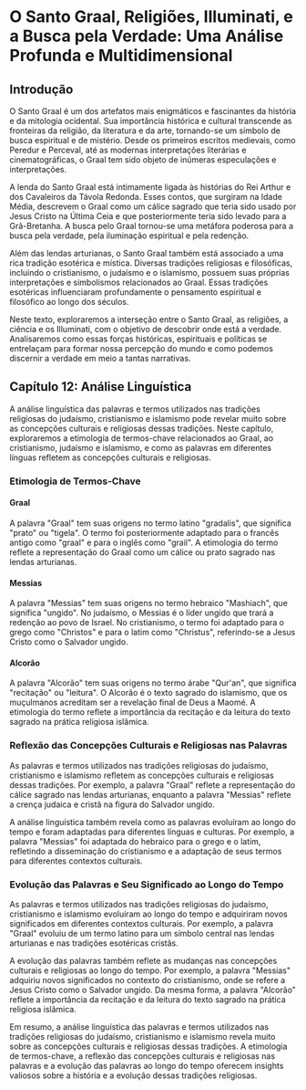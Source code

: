 
# O Santo Graal, Religiões, Illuminati, e a Busca pela Verdade: Uma Análise Profunda e Multidimensional

## Introdução
O Santo Graal é um dos artefatos mais enigmáticos e fascinantes da história e da mitologia ocidental. Sua importância histórica e cultural transcende as fronteiras da religião, da literatura e da arte, tornando-se um símbolo de busca espiritual e de mistério. Desde os primeiros escritos medievais, como Peredur e Perceval, até as modernas interpretações literárias e cinematográficas, o Graal tem sido objeto de inúmeras especulações e interpretações.

A lenda do Santo Graal está intimamente ligada às histórias do Rei Arthur e dos Cavaleiros da Távola Redonda. Esses contos, que surgiram na Idade Média, descrevem o Graal como um cálice sagrado que teria sido usado por Jesus Cristo na Última Ceia e que posteriormente teria sido levado para a Grã-Bretanha. A busca pelo Graal tornou-se uma metáfora poderosa para a busca pela verdade, pela iluminação espiritual e pela redenção.

Além das lendas arturianas, o Santo Graal também está associado a uma rica tradição esotérica e mística. Diversas tradições religiosas e filosóficas, incluindo o cristianismo, o judaísmo e o islamismo, possuem suas próprias interpretações e simbolismos relacionados ao Graal. Essas tradições esotéricas influenciaram profundamente o pensamento espiritual e filosófico ao longo dos séculos.

Neste texto, exploraremos a interseção entre o Santo Graal, as religiões, a ciência e os Illuminati, com o objetivo de descobrir onde está a verdade. Analisaremos como essas forças históricas, espirituais e políticas se entrelaçam para formar nossa percepção do mundo e como podemos discernir a verdade em meio a tantas narrativas.

## Capítulo 12: Análise Linguística
A análise linguística das palavras e termos utilizados nas tradições religiosas do judaísmo, cristianismo e islamismo pode revelar muito sobre as concepções culturais e religiosas dessas tradições. Neste capítulo, exploraremos a etimologia de termos-chave relacionados ao Graal, ao cristianismo, judaísmo e islamismo, e como as palavras em diferentes línguas refletem as concepções culturais e religiosas.

### Etimologia de Termos-Chave
#### Graal
A palavra "Graal" tem suas origens no termo latino "gradalis", que significa "prato" ou "tigela". O termo foi posteriormente adaptado para o francês antigo como "graal" e para o inglês como "grail". A etimologia do termo reflete a representação do Graal como um cálice ou prato sagrado nas lendas arturianas.

#### Messias
A palavra "Messias" tem suas origens no termo hebraico "Mashiach", que significa "ungido". No judaísmo, o Messias é o líder ungido que trará a redenção ao povo de Israel. No cristianismo, o termo foi adaptado para o grego como "Christos" e para o latim como "Christus", referindo-se a Jesus Cristo como o Salvador ungido.

#### Alcorão
A palavra "Alcorão" tem suas origens no termo árabe "Qur'an", que significa "recitação" ou "leitura". O Alcorão é o texto sagrado do islamismo, que os muçulmanos acreditam ser a revelação final de Deus a Maomé. A etimologia do termo reflete a importância da recitação e da leitura do texto sagrado na prática religiosa islâmica.

### Reflexão das Concepções Culturais e Religiosas nas Palavras
As palavras e termos utilizados nas tradições religiosas do judaísmo, cristianismo e islamismo refletem as concepções culturais e religiosas dessas tradições. Por exemplo, a palavra "Graal" reflete a representação do cálice sagrado nas lendas arturianas, enquanto a palavra "Messias" reflete a crença judaica e cristã na figura do Salvador ungido.

A análise linguística também revela como as palavras evoluíram ao longo do tempo e foram adaptadas para diferentes línguas e culturas. Por exemplo, a palavra "Messias" foi adaptada do hebraico para o grego e o latim, refletindo a disseminação do cristianismo e a adaptação de seus termos para diferentes contextos culturais.

### Evolução das Palavras e Seu Significado ao Longo do Tempo
As palavras e termos utilizados nas tradições religiosas do judaísmo, cristianismo e islamismo evoluíram ao longo do tempo e adquiriram novos significados em diferentes contextos culturais. Por exemplo, a palavra "Graal" evoluiu de um termo latino para um símbolo central nas lendas arturianas e nas tradições esotéricas cristãs.

A evolução das palavras também reflete as mudanças nas concepções culturais e religiosas ao longo do tempo. Por exemplo, a palavra "Messias" adquiriu novos significados no contexto do cristianismo, onde se refere a Jesus Cristo como o Salvador ungido. Da mesma forma, a palavra "Alcorão" reflete a importância da recitação e da leitura do texto sagrado na prática religiosa islâmica.

Em resumo, a análise linguística das palavras e termos utilizados nas tradições religiosas do judaísmo, cristianismo e islamismo revela muito sobre as concepções culturais e religiosas dessas tradições. A etimologia de termos-chave, a reflexão das concepções culturais e religiosas nas palavras e a evolução das palavras ao longo do tempo oferecem insights valiosos sobre a história e a evolução dessas tradições religiosas.











